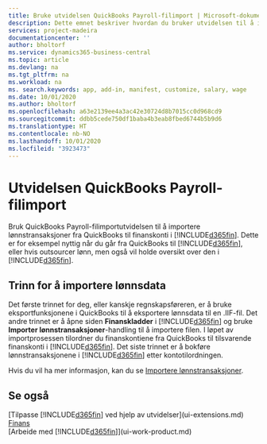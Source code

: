 ```yaml
---
title: Bruke utvidelsen QuickBooks Payroll-filimport | Microsoft-dokumentasjon
description: Dette emnet beskriver hvordan du bruker utvidelsen til å importere lønn og lønnstransaksjoner fra QuickBooks.
services: project-madeira
documentationcenter: ''
author: bholtorf
ms.service: dynamics365-business-central
ms.topic: article
ms.devlang: na
ms.tgt_pltfrm: na
ms.workload: na
ms. search.keywords: app, add-in, manifest, customize, salary, wage
ms.date: 10/01/2020
ms.author: bholtorf
ms.openlocfilehash: a63e2139ee4a3ac42e30724d8b7015cc0d968cd9
ms.sourcegitcommit: ddbb5cede750df1baba4b3eab8fbed6744b5b9d6
ms.translationtype: HT
ms.contentlocale: nb-NO
ms.lasthandoff: 10/01/2020
ms.locfileid: "3923473"
---
```

# <a name="the-quickbooks-payroll-file-import-extension"></a>Utvidelsen QuickBooks Payroll-filimport
Bruk QuickBooks Payroll-filimportutvidelsen til å importere lønnstransaksjoner fra QuickBooks til finanskonti i [!INCLUDE[d365fin](includes/d365fin_md.md)]. Dette er for eksempel nyttig når du går fra QuickBooks til [!INCLUDE[d365fin](includes/d365fin_md.md)], eller hvis outsourcer lønn, men også vil holde oversikt over den i [!INCLUDE[d365fin](includes/d365fin_md.md)].

## <a name="steps-to-import-payroll-data"></a>Trinn for å importere lønnsdata
Det første trinnet for deg, eller kanskje regnskapsføreren, er å bruke eksportfunksjonene i QuickBooks til å eksportere lønnsdata til en .IIF-fil. Det andre trinnet er å åpne siden **Finanskladder** i [!INCLUDE[d365fin](includes/d365fin_md.md)] og bruke **Importer lønnstransaksjoner**-handling til å importere filen. I løpet av importprosessen tilordner du finanskontiene fra QuickBooks til tilsvarende finanskonti i [!INCLUDE[d365fin](includes/d365fin_md.md)]. Det siste trinnet er å bokføre lønnstransaksjonene i [!INCLUDE[d365fin](includes/d365fin_md.md)] etter kontotilordningen. 

Hvis du vil ha mer informasjon, kan du se [Importere lønnstransaksjoner](finance-how-import-payroll-transactions.md).

## <a name="see-also"></a>Se også
[Tilpasse [!INCLUDE[d365fin](includes/d365fin_md.md)] ved hjelp av utvidelser](ui-extensions.md)    
[Finans](finance.md)    
[Arbeide med [!INCLUDE[d365fin](includes/d365fin_md.md)]](ui-work-product.md)
